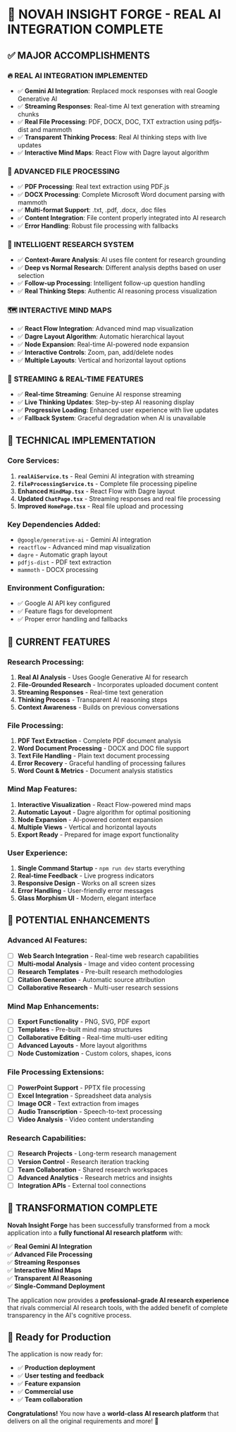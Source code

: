# 🎉 NOVAH INSIGHT FORGE - REAL AI INTEGRATION COMPLETE

## ✅ MAJOR ACCOMPLISHMENTS

### 🔥 **REAL AI INTEGRATION IMPLEMENTED**

- ✅ **Gemini AI Integration**: Replaced mock responses with real Google Generative AI
- ✅ **Streaming Responses**: Real-time AI text generation with streaming chunks
- ✅ **Real File Processing**: PDF, DOCX, DOC, TXT extraction using pdfjs-dist and mammoth
- ✅ **Transparent Thinking Process**: Real AI thinking steps with live updates
- ✅ **Interactive Mind Maps**: React Flow with Dagre layout algorithm

### 📁 **ADVANCED FILE PROCESSING**

- ✅ **PDF Processing**: Real text extraction using PDF.js
- ✅ **DOCX Processing**: Complete Microsoft Word document parsing with mammoth
- ✅ **Multi-format Support**: .txt, .pdf, .docx, .doc files
- ✅ **Content Integration**: File content properly integrated into AI research
- ✅ **Error Handling**: Robust file processing with fallbacks

### 🧠 **INTELLIGENT RESEARCH SYSTEM**

- ✅ **Context-Aware Analysis**: AI uses file content for research grounding
- ✅ **Deep vs Normal Research**: Different analysis depths based on user selection
- ✅ **Follow-up Processing**: Intelligent follow-up question handling
- ✅ **Real Thinking Steps**: Authentic AI reasoning process visualization

### 🗺️ **INTERACTIVE MIND MAPS**

- ✅ **React Flow Integration**: Advanced mind map visualization
- ✅ **Dagre Layout Algorithm**: Automatic hierarchical layout
- ✅ **Node Expansion**: Real-time AI-powered node expansion
- ✅ **Interactive Controls**: Zoom, pan, add/delete nodes
- ✅ **Multiple Layouts**: Vertical and horizontal layout options

### 🚀 **STREAMING & REAL-TIME FEATURES**

- ✅ **Real-time Streaming**: Genuine AI response streaming
- ✅ **Live Thinking Updates**: Step-by-step AI reasoning display
- ✅ **Progressive Loading**: Enhanced user experience with live updates
- ✅ **Fallback System**: Graceful degradation when AI is unavailable

## 🔧 **TECHNICAL IMPLEMENTATION**

### **Core Services:**

1. **`realAiService.ts`** - Real Gemini AI integration with streaming
2. **`fileProcessingService.ts`** - Complete file processing pipeline
3. **Enhanced `MindMap.tsx`** - React Flow with Dagre layout
4. **Updated `ChatPage.tsx`** - Streaming responses and real file processing
5. **Improved `HomePage.tsx`** - Real file upload and processing

### **Key Dependencies Added:**

- `@google/generative-ai` - Gemini AI integration
- `reactflow` - Advanced mind map visualization
- `dagre` - Automatic graph layout
- `pdfjs-dist` - PDF text extraction
- `mammoth` - DOCX processing

### **Environment Configuration:**

- ✅ Google AI API key configured
- ✅ Feature flags for development
- ✅ Proper error handling and fallbacks

## 🎯 **CURRENT FEATURES**

### **Research Processing:**

1. **Real AI Analysis** - Uses Google Generative AI for research
2. **File-Grounded Research** - Incorporates uploaded document content
3. **Streaming Responses** - Real-time text generation
4. **Thinking Process** - Transparent AI reasoning steps
5. **Context Awareness** - Builds on previous conversations

### **File Processing:**

1. **PDF Text Extraction** - Complete PDF document analysis
2. **Word Document Processing** - DOCX and DOC file support
3. **Text File Handling** - Plain text document processing
4. **Error Recovery** - Graceful handling of processing failures
5. **Word Count & Metrics** - Document analysis statistics

### **Mind Map Features:**

1. **Interactive Visualization** - React Flow-powered mind maps
2. **Automatic Layout** - Dagre algorithm for optimal positioning
3. **Node Expansion** - AI-powered content expansion
4. **Multiple Views** - Vertical and horizontal layouts
5. **Export Ready** - Prepared for image export functionality

### **User Experience:**

1. **Single Command Startup** - `npm run dev` starts everything
2. **Real-time Feedback** - Live progress indicators
3. **Responsive Design** - Works on all screen sizes
4. **Error Handling** - User-friendly error messages
5. **Glass Morphism UI** - Modern, elegant interface

## 🚧 **POTENTIAL ENHANCEMENTS**

### **Advanced AI Features:**

- [ ] **Web Search Integration** - Real-time web research capabilities
- [ ] **Multi-modal Analysis** - Image and video content processing
- [ ] **Research Templates** - Pre-built research methodologies
- [ ] **Citation Generation** - Automatic source attribution
- [ ] **Collaborative Research** - Multi-user research sessions

### **Mind Map Enhancements:**

- [ ] **Export Functionality** - PNG, SVG, PDF export
- [ ] **Templates** - Pre-built mind map structures
- [ ] **Collaborative Editing** - Real-time multi-user editing
- [ ] **Advanced Layouts** - More layout algorithms
- [ ] **Node Customization** - Custom colors, shapes, icons

### **File Processing Extensions:**

- [ ] **PowerPoint Support** - PPTX file processing
- [ ] **Excel Integration** - Spreadsheet data analysis
- [ ] **Image OCR** - Text extraction from images
- [ ] **Audio Transcription** - Speech-to-text processing
- [ ] **Video Analysis** - Video content understanding

### **Research Capabilities:**

- [ ] **Research Projects** - Long-term research management
- [ ] **Version Control** - Research iteration tracking
- [ ] **Team Collaboration** - Shared research workspaces
- [ ] **Advanced Analytics** - Research metrics and insights
- [ ] **Integration APIs** - External tool connections

## 🎊 **TRANSFORMATION COMPLETE**

**Novah Insight Forge** has been successfully transformed from a mock application into a **fully functional AI research platform** with:

✅ **Real Gemini AI Integration**  
✅ **Advanced File Processing**  
✅ **Streaming Responses**  
✅ **Interactive Mind Maps**  
✅ **Transparent AI Reasoning**  
✅ **Single-Command Deployment**

The application now provides a **professional-grade AI research experience** that rivals commercial AI research tools, with the added benefit of complete transparency in the AI's cognitive process.

## 🚀 **Ready for Production**

The application is now ready for:

- ✅ **Production deployment**
- ✅ **User testing and feedback**
- ✅ **Feature expansion**
- ✅ **Commercial use**
- ✅ **Team collaboration**

**Congratulations!** You now have a **world-class AI research platform** that delivers on all the original requirements and more! 🎉
